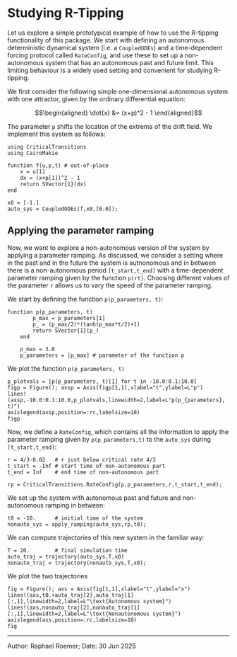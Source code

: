 # Studying R-Tipping

Let us explore a simple prototypical example of how to use the R-tipping functionality of this package.
We start with defining an autonomous deterministic dynamical system (i.e. a `CoupledODEs`) and a time-dependent forcing protocol called `RateConfig`, and use these to set up a non-autonomous system that has an autonomous past and future limit. 
This limiting behaviour is a widely used setting and convenient for studying R-tipping.

We first consider the following simple one-dimensional autonomous system with one attractor, given by the ordinary differential equation:
```math
\begin{aligned}
    \dot{x} &= (x+p)^2 - 1
\end{aligned}
```
The parameter ``p`` shifts the location of the extrema of the drift field. 
We implement this system as follows:

```@example RateSystem
using CriticalTransitions
using CairoMakie

function f(u,p,t) # out-of-place
    x = u[1]
    dx = (x+p[1])^2 - 1
    return SVector{1}(dx)
end

x0 = [-1.]
auto_sys = CoupledODEs(f,x0,[0.0]);
```

## Applying the parameter ramping

Now, we want to explore a non-autonomous version of the system by applying a parameter ramping. 
As discussed, we consider a setting where in the past and in the future the system is autnonomous and in between there is a non-autonomous period ``[t_start,t_end]`` with a time-dependent parameter ramping given by the function ``p(rt)``. Choosing different values of the parameter ``r`` allows us to vary the speed of the parameter ramping.

We start by defining the function `p(p_parameters, t)`:
```@example RateSystem
function p(p_parameters, t)
        p_max = p_parameters[1]
        p_ = (p_max/2)*(tanh(p_max*t/2)+1)
        return SVector{1}(p_)
    end

    p_max = 3.0
    p_parameters = [p_max] # parameter of the function p
```


We plot the function `p(p_parameters, t)`
```@example RateSystem
p_plotvals = [p(p_parameters, t)[1] for t in -10.0:0.1:10.0]
figp = Figure(); axsp = Axis(figp[1,1],xlabel="t",ylabel=L"p")
lines!(axsp,-10.0:0.1:10.0,p_plotvals,linewidth=2,label=L"p(p_{parameters}, t)")
axislegend(axsp,position=:rc,labelsize=10)
figp
```


Now, we define a `RateConfig`, which contains all the information to apply the parameter ramping given by 
`p(p_parameters,t)` to the `auto_sys` during ``[t_start,t_end]``:

```@example RateSystem
r = 4/3-0.02   # r just below critical rate 4/3
t_start = -Inf # start time of non-autonomous part
t_end = Inf    # end time of non-autonomous part

rp = CriticalTransitions.RateConfig(p,p_parameters,r,t_start,t_end);
```


We set up the system with autonomous past and future and non-autonomous ramping in between:

```@example RateSystem
t0 = -10.      # initial time of the system
nonauto_sys = apply_ramping(auto_sys,rp,t0);
```

We can compute trajectories of this new system in the familiar way:
```@example RateSystem
T = 20.        # final simulation time
auto_traj = trajectory(auto_sys,T,x0)
nonauto_traj = trajectory(nonauto_sys,T,x0);
```

We plot the two trajectories
```@example RateSystem
fig = Figure(); axs = Axis(fig[1,1],xlabel="t",ylabel="x")
lines!(axs,t0.+auto_traj[2],auto_traj[1][:,1],linewidth=2,label=L"\text{Autonomous system}")
lines!(axs,nonauto_traj[2],nonauto_traj[1][:,1],linewidth=2,label=L"\text{Nonautonomous system}")
axislegend(axs,position=:rc,labelsize=10)
fig
```

-----
Author: Raphael Roemer; Date: 30 Jun 2025
